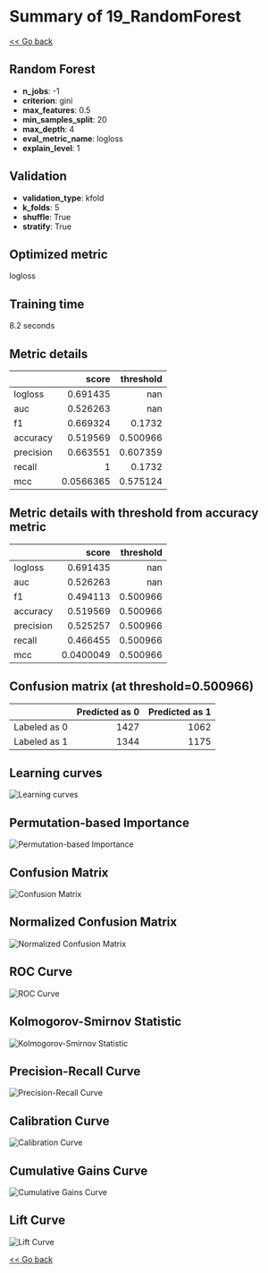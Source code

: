 # Summary of 19_RandomForest

[<< Go back](../README.md)


## Random Forest
- **n_jobs**: -1
- **criterion**: gini
- **max_features**: 0.5
- **min_samples_split**: 20
- **max_depth**: 4
- **eval_metric_name**: logloss
- **explain_level**: 1

## Validation
 - **validation_type**: kfold
 - **k_folds**: 5
 - **shuffle**: True
 - **stratify**: True

## Optimized metric
logloss

## Training time

8.2 seconds

## Metric details
|           |     score |   threshold |
|:----------|----------:|------------:|
| logloss   | 0.691435  |  nan        |
| auc       | 0.526263  |  nan        |
| f1        | 0.669324  |    0.1732   |
| accuracy  | 0.519569  |    0.500966 |
| precision | 0.663551  |    0.607359 |
| recall    | 1         |    0.1732   |
| mcc       | 0.0566365 |    0.575124 |


## Metric details with threshold from accuracy metric
|           |     score |   threshold |
|:----------|----------:|------------:|
| logloss   | 0.691435  |  nan        |
| auc       | 0.526263  |  nan        |
| f1        | 0.494113  |    0.500966 |
| accuracy  | 0.519569  |    0.500966 |
| precision | 0.525257  |    0.500966 |
| recall    | 0.466455  |    0.500966 |
| mcc       | 0.0400049 |    0.500966 |


## Confusion matrix (at threshold=0.500966)
|              |   Predicted as 0 |   Predicted as 1 |
|:-------------|-----------------:|-----------------:|
| Labeled as 0 |             1427 |             1062 |
| Labeled as 1 |             1344 |             1175 |

## Learning curves
![Learning curves](learning_curves.png)

## Permutation-based Importance
![Permutation-based Importance](permutation_importance.png)
## Confusion Matrix

![Confusion Matrix](confusion_matrix.png)


## Normalized Confusion Matrix

![Normalized Confusion Matrix](confusion_matrix_normalized.png)


## ROC Curve

![ROC Curve](roc_curve.png)


## Kolmogorov-Smirnov Statistic

![Kolmogorov-Smirnov Statistic](ks_statistic.png)


## Precision-Recall Curve

![Precision-Recall Curve](precision_recall_curve.png)


## Calibration Curve

![Calibration Curve](calibration_curve_curve.png)


## Cumulative Gains Curve

![Cumulative Gains Curve](cumulative_gains_curve.png)


## Lift Curve

![Lift Curve](lift_curve.png)



[<< Go back](../README.md)
